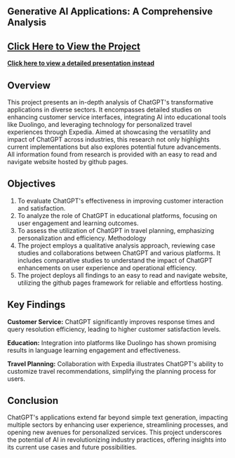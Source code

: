## **Generative AI Applications: A Comprehensive Analysis**

## **[Click Here to View the Project](https://rharper4.github.io/304final/)**
**[Click here to view a detailed presentation instead](https://www.youtube.com/watch?v=2wxC4pcmoPs)**

## **Overview**

This project presents an in-depth analysis of ChatGPT's transformative applications in diverse sectors. It encompasses detailed studies on enhancing customer service interfaces, integrating AI into educational tools like Duolingo, and leveraging technology for personalized travel experiences through Expedia. Aimed at showcasing the versatility and impact of ChatGPT across industries, this research not only highlights current implementations but also explores potential future advancements. All information found from research is provided with an easy to read and navigate website hosted by github pages.

## **Objectives**

1. To evaluate ChatGPT's effectiveness in improving customer interaction and satisfaction.
2. To analyze the role of ChatGPT in educational platforms, focusing on user engagement and learning outcomes.
3. To assess the utilization of ChatGPT in travel planning, emphasizing personalization and efficiency.
Methodology
4. The project employs a qualitative analysis approach, reviewing case studies and collaborations between ChatGPT and various platforms. It includes comparative studies to understand the impact of ChatGPT enhancements on user experience and operational efficiency.
5. The project deploys all findings to an easy to read and navigate website, utilizing the github pages framework for reliable and effortless hosting.

## **Key Findings**

**Customer Service:** ChatGPT significantly improves response times and query resolution efficiency, leading to higher customer satisfaction levels.

**Education:** Integration into platforms like Duolingo has shown promising results in language learning engagement and effectiveness.

**Travel Planning:** Collaboration with Expedia illustrates ChatGPT's ability to customize travel recommendations, simplifying the planning process for users.

## **Conclusion**
ChatGPT's applications extend far beyond simple text generation, impacting multiple sectors by enhancing user experience, streamlining processes, and opening new avenues for personalized services. This project underscores the potential of AI in revolutionizing industry practices, offering insights into its current use cases and future possibilities.

